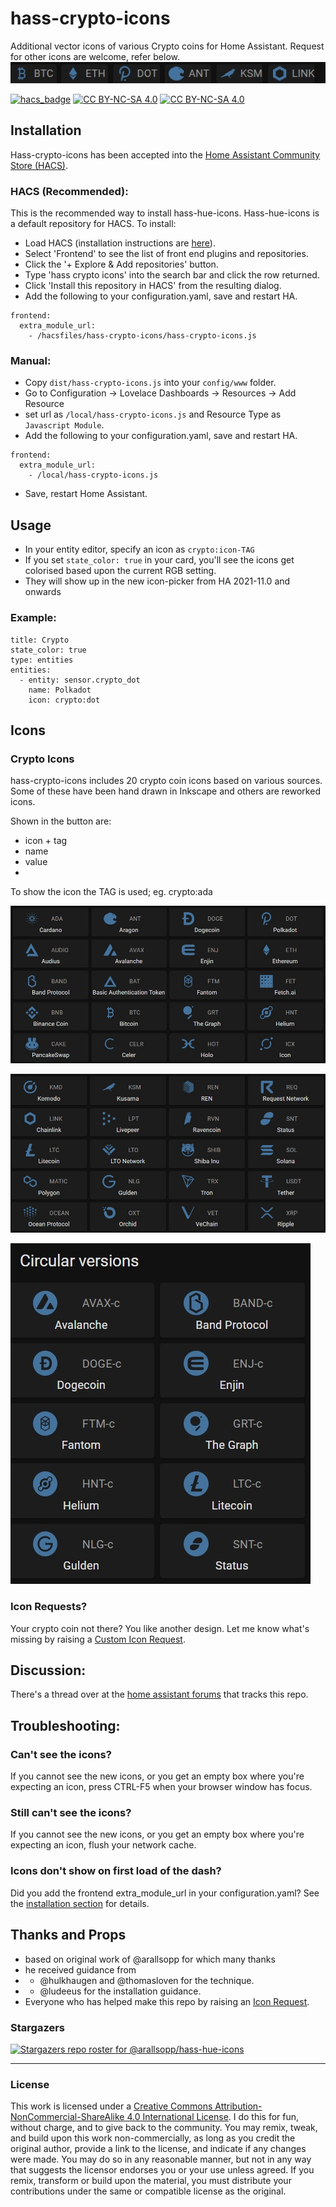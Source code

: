 # hass-crypto-icons
Additional vector icons of various Crypto coins for Home Assistant.
Request for other icons are welcome, refer below.
![header-bar](https://github.com/GH2user/hass-crypto-icons/blob/main/docs/examples/header_bar.jpg?raw=true)

[![hacs_badge](https://img.shields.io/badge/HACS-Default-orange.svg?style=for-the-badge)](https://github.com/custom-components/hacs)
[![CC BY-NC-SA 4.0][cc-by-nc-sa-image]][cc-by-nc-sa]
[![CC BY-NC-SA 4.0][cc-by-nc-sa-shield]][cc-by-nc-sa]


[cc-by-nc-sa]: http://creativecommons.org/licenses/by-nc-sa/4.0/
[cc-by-nc-sa-image]: https://licensebuttons.net/l/by-nc-sa/4.0/88x31.png
[cc-by-nc-sa-shield]: https://img.shields.io/badge/License-CC%20BY--NC--SA%204.0-lightgrey.svg

## <a name="installation"></a>Installation

Hass-crypto-icons has been accepted into the [Home Assistant Community Store (HACS)](https://hacs.xyz). 

### HACS (Recommended):
This is the recommended way to install hass-hue-icons. Hass-hue-icons is a default repository for HACS. To install:

- Load HACS (installation instructions are [here](https://hacs.xyz/docs/installation/installation/)).
- Select 'Frontend' to see the list of front end plugins and repositories.
- Click the '+ Explore & Add repositories' button.
- Type 'hass crypto icons' into the search bar and click the row returned.
- Click 'Install this repository in HACS' from the resulting dialog. 
- Add the following to your configuration.yaml, save and restart HA.
```
frontend:
  extra_module_url:
    - /hacsfiles/hass-crypto-icons/hass-crypto-icons.js
```

### Manual:
- Copy `dist/hass-crypto-icons.js` into your `config/www` folder.
- Go to Configuration -> Lovelace Dashboards -> Resources -> Add Resource
- set url as `/local/hass-crypto-icons.js` and Resource Type as `Javascript Module`.
- Add the following to your configuration.yaml, save and restart HA.
```
frontend:
  extra_module_url:
    - /local/hass-crypto-icons.js
```

- Save, restart Home Assistant.


## Usage
- In your entity editor, specify an icon as `crypto:icon-TAG` 
- If you set `state_color: true` in your card, you'll see the icons get colorised based upon the current RGB setting.
- They will show up in the new icon-picker from HA 2021-11.0 and onwards

### Example:

```
title: Crypto
state_color: true
type: entities
entities:
  - entity: sensor.crypto_dot
    name: Polkadot
    icon: crypto:dot
```

## Icons

### Crypto Icons

hass-crypto-icons includes 20 crypto coin icons based on various sources.
Some of these have been hand drawn in Inkscape and others are reworked icons.

Shown in the button are:
- icon + tag
- name
- value
- 
To show the icon the TAG is used; eg.  crypto:ada

[//]: # (Start Crypto Icons)

![icons v1.0.0AJ](https://github.com/GH2user/hass-crypto-icons/blob/main/docs/examples/v1-0-0%20A_J.jpg?raw=true)

![icons v1.0.0KZ](https://github.com/GH2user/hass-crypto-icons/blob/main/docs/examples/v1-0-0%20K-Z.jpg?raw=true)

![icons v1.0.0circular](https://github.com/GH2user/hass-crypto-icons/blob/main/docs/examples/v1-0-0%20circular.jpg?raw=true)


[//]: # (End Crypto Icons) 

  
### Icon Requests?
Your crypto coin not there? You like another design. Let me know what's missing by raising a [Custom Icon Request](https://github.com/arallsopp/hass-hue-icons/issues/new?assignees=arallsopp&labels=icon+request&template=custom-icon-request.md&title=Icon%20Request%20%5Bname%20of%20fixture%5D).



## Discussion:
There's a thread over at the [home assistant forums](https://community.home-assistant.io/t/created-custom-colorizable-hue-icons-as-a-lovelace-resource) that tracks this repo.


## Troubleshooting:

### Can't see the icons?
If you cannot see the new icons, or you get an empty box where you're expecting an icon, press CTRL-F5 when your browser window has focus. 

### Still can't see the icons?
If you cannot see the new icons, or you get an empty box where you're expecting an icon, flush your network cache. 

### Icons don't show on first load of the dash?
Did you add the frontend extra_module_url in your configuration.yaml? See the [installation section](#installation) for details.



 
## Thanks and Props
- based on original work of @arallsopp for which many thanks
- he received guidance from 
- - @hulkhaugen and @thomasloven for the technique.
- - @ludeeus for the installation guidance.
- Everyone who has helped make this repo by raising an [Icon Request](https://github.com/arallsopp/hass-hue-icons/issues/new?assignees=arallsopp&labels=icon+request&template=custom-icon-request.md&title=Icon%20Request%20%5Bname%20of%20fixture%5D).

### Stargazers
[![Stargazers repo roster for @arallsopp/hass-hue-icons](https://reporoster.com/stars/arallsopp/hass-hue-icons)](https://github.com/arallsopp/hass-hue-icons/stargazers)

---


### License

This work is licensed under a
[Creative Commons Attribution-NonCommercial-ShareAlike 4.0 International License][cc-by-nc-sa].
I do this for fun, without charge, and to give back to the community. You may remix, tweak, and build upon this work non-commercially, as long as you credit the original author, provide a link to the license, and indicate if any changes were made. You may do so in any reasonable manner, but not in any way that suggests the licensor endorses you or your use unless agreed. If you remix, transform or build upon the material, you must distribute your contributions under the same or compatible license as the original. 

